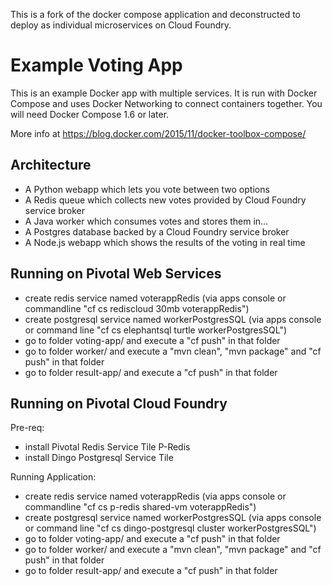 This is a fork of the docker compose application and deconstructed to deploy as individual microservices on Cloud Foundry. 


Example Voting App
==================

This is an example Docker app with multiple services. It is run with Docker Compose and uses Docker Networking to connect containers together. You will need Docker Compose 1.6 or later.

More info at https://blog.docker.com/2015/11/docker-toolbox-compose/

Architecture
-----

* A Python webapp which lets you vote between two options
* A Redis queue which collects new votes provided by Cloud Foundry service broker
* A Java worker which consumes votes and stores them in…
* A Postgres database backed by a Cloud Foundry service broker
* A Node.js webapp which shows the results of the voting in real time

Running on Pivotal Web Services
-------

* create redis service named voterappRedis (via apps console or commandline "cf cs rediscloud 30mb voterappRedis")
* create postgresql service named workerPostgresSQL (via apps console or command line "cf cs elephantsql turtle workerPostgresSQL") 
* go to folder voting-app/ and execute a "cf push" in that folder
* go to folder worker/ and execute a "mvn clean", "mvn package" and "cf push" in that folder
* go to folder result-app/ and execute a "cf push" in that folder


Running on Pivotal Cloud Foundry
-------
Pre-req: 
* install Pivotal Redis Service Tile P-Redis 
* install Dingo Postgresql Service Tile

Running Application:

* create redis service named voterappRedis (via apps console or commandline "cf cs p-redis shared-vm voterappRedis")
* create postgresql service named workerPostgresSQL (via apps console or command line "cf cs dingo-postgresql cluster workerPostgresSQL") 
* go to folder voting-app/ and execute a "cf push" in that folder
* go to folder worker/ and execute a "mvn clean", "mvn package" and "cf push" in that folder
* go to folder result-app/ and execute a "cf push" in that folder


